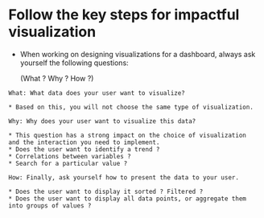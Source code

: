 # Follow the key steps for impactful visualization

- When working on designing visualizations for a dashboard, 
  always ask yourself the following questions: 
  
  (What ? Why ? How ?)
  
```
What: What data does your user want to visualize?

* Based on this, you will not choose the same type of visualization.

Why: Why does your user want to visualize this data?

* This question has a strong impact on the choice of visualization 
and the interaction you need to implement. 
* Does the user want to identify a trend ? 
* Correlations between variables ? 
* Search for a particular value ?

How: Finally, ask yourself how to present the data to your user.

* Does the user want to display it sorted ? Filtered ?
* Does the user want to display all data points, or aggregate them into groups of values ?
```